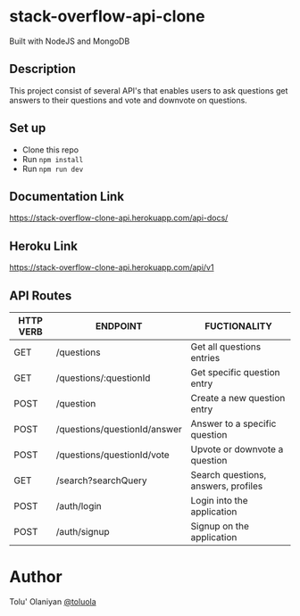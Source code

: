 # stack-overflow-api-clone

Built with NodeJS and MongoDB

## Description

This project consist of several API's that enables users to ask questions get answers to their questions and vote and downvote on questions.


## Set up

* Clone this repo
* Run `npm install`
* Run `npm run dev`

## Documentation Link

https://stack-overflow-clone-api.herokuapp.com/api-docs/

## Heroku Link

https://stack-overflow-clone-api.herokuapp.com/api/v1

## API Routes

| HTTP VERB | ENDPOINT                 | FUCTIONALITY                 |
| --------- | ------------------------ | ---------------------------- |
| GET       | /questions               | Get all questions entries    |
| GET       | /questions/:questionId   | Get specific question entry  |
| POST      | /question                | Create a new question entry  |
| POST      | /questions/questionId/answer | Answer to a specific question |
| POST      | /questions/questionId/vote   | Upvote or downvote a question |
| GET       | /search?searchQuery      | Search questions, answers, profiles|
| POST      | /auth/login              | Login into the application |
| POST      | /auth/signup             | Signup on the application     |

# Author

Tolu' Olaniyan [@toluola](http://github.com/toluola)
